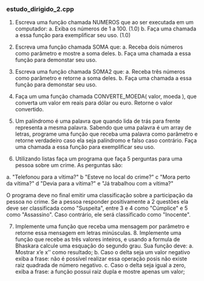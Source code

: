 ### estudo_dirigido_2.cpp

1. Escreva uma função chamada NUMEROS que ao ser executada em um computador:  a. Exiba os números de 1 a 100. (1.0) b. Faça uma chamada a essa função para exemplificar seu uso. (1.0) 
 
2. Escreva uma função chamada SOMA que:   a. Receba dois números como parâmetro e mostre a soma deles. b. Faça uma chamada a essa função para demonstar seu uso. 
 
3. Escreva uma função chamada SOMA2 que:   a. Receba três números como parâmetro e retorne a soma deles. b. Faça uma chamada a essa função para demonstar seu uso. 
 
4. Faça um uma função chamada CONVERTE_MOEDA( valor,  moeda ), que converta um valor em reais para dólar ou euro. Retorne o valor convertido. 
 
 

 
 
5. Um palíndromo é uma palavra que quando lida de trás para frente representa a mesma palavra. Sabendo que uma palavra é um array de letras, programe uma função que receba uma palavra como parâmetro e retorne verdadeiro caso ela seja palíndromo e falso caso contrário. Faça uma chamada a essa função para exemplificar seu uso. 
 
6. Utilizando  listas  faça  um  programa  que  faça  5  perguntas  para  uma  pessoa  sobre um crime. As perguntas são: 
 
a. "Telefonou para a vítima?" b "Esteve no local do crime?" c "Mora perto da vítima?" d "Devia para a vítima?" e "Já trabalhou com a vítima?" 
 
O  programa  deve no  final  emitir  uma  classificação  sobre a  participação   da   pessoa   no   crime.  Se   a   pessoa   responder positivamente  a  2  questões  ela  deve  ser  classificada  como "Suspeita", entre 3 e 4 como "Cúmplice" e 5 como "Assassino". Caso contrário, ele será classificado como "Inocente". 
 
7. Implemente uma função que receba uma mensagem por parâmetro e retorne essa mensagem em letras minúsculas. 8. Implemente uma função que recebe as três valores inteiros, e usando a formula de Bhaskara calcule uma esquação do segundo grau. Sua função deve: a. Mostrar x’e x’’ como resultado; b. Caso o delta seja um valor negativo exiba a frase: não é possível realizar essa operação posis  não existe raiz quadrada de número negativo. c. Caso o delta seja igual a zero, exiba a frase: a função possui raiz dupla e mostre apenas um valor; 
